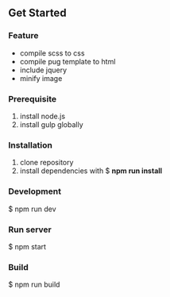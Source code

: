 ## Get Started
### Feature
- compile scss to css
- compile pug template to html
- include jquery
- minify image
### Prerequisite
1. install node.js
2. install gulp globally
### Installation
1. clone repository
2. install dependencies with $ **npm run install**
### Development
$ npm run dev
### Run server 
$ npm start
### Build
$ npm run build
